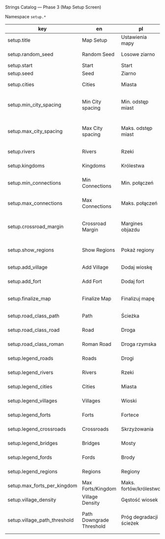 Strings Catalog — Phase 3 (Map Setup Screen)

Namespace `setup.*`

| key           | en          | pl               | note |
|---------------|-------------|------------------|------|
| setup.title   | Map Setup   | Ustawienia mapy  | screen title |
| setup.random_seed | Random Seed | Losowe ziarno | assign random seed |
| setup.start   | Start       | Start            | begin game |
| setup.seed    | Seed        | Ziarno           | random seed |
| setup.cities  | Cities      | Miasta           | number of cities |
| setup.min_city_spacing | Min City spacing | Min. odstęp miast | minimum distance between cities |
| setup.max_city_spacing | Max City spacing | Maks. odstęp miast | maximum distance between cities |
| setup.rivers  | Rivers      | Rzeki            | number of rivers |
| setup.kingdoms | Kingdoms   | Królestwa        | number of kingdoms |
| setup.min_connections | Min Connections | Min. połączeń | minimum road connections |
| setup.max_connections | Max Connections | Maks. połączeń | maximum road connections |
| setup.crossroad_margin | Crossroad Margin | Margines objazdu | detour threshold for removing direct road |
| setup.show_regions | Show Regions | Pokaż regiony | toggle region overlay |
| setup.add_village | Add Village | Dodaj wioskę | insert village node |
| setup.add_fort | Add Fort | Dodaj fort | insert fort node |
| setup.finalize_map | Finalize Map | Finalizuj mapę | lock map and send to host |
| setup.road_class_path | Path | Ścieżka | road type option |
| setup.road_class_road | Road | Droga | road type option |
| setup.road_class_roman | Roman Road | Droga rzymska | road type option |
| setup.legend_roads | Roads | Drogi | legend toggle |
| setup.legend_rivers | Rivers | Rzeki | legend toggle |
| setup.legend_cities | Cities | Miasta | legend toggle |
| setup.legend_villages | Villages | Wioski | legend toggle |
| setup.legend_forts | Forts | Fortece | legend toggle |
| setup.legend_crossroads | Crossroads | Skrzyżowania | legend toggle |
| setup.legend_bridges | Bridges | Mosty | legend toggle |
| setup.legend_fords | Fords | Brody | legend toggle |
| setup.legend_regions | Regions | Regiony | legend toggle |
| setup.max_forts_per_kingdom | Max Forts/Kingdom | Maks. fortów/królestwo | limit forts per kingdom |
| setup.village_density | Village Density | Gęstość wiosek | villages per map area |
| setup.village_path_threshold | Path Downgrade Threshold | Próg degradacji ścieżek | degree threshold for downgrading roads |
